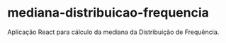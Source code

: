 # mediana-distribuicao-frequencia
Aplicação React para cálculo da mediana da Distribuição de Frequência.
